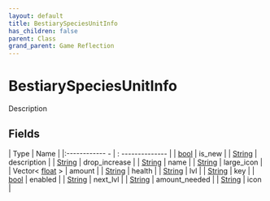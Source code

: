 ```yaml
---
layout: default
title: BestiarySpeciesUnitInfo
has_children: false
parent: Class
grand_parent: Game Reflection
---
```

# BestiarySpeciesUnitInfo
Description 

## Fields
| Type | Name |
|:------------ - | : -------------- |
| [bool](game-reflection/components/bool.md) | is_new |
| [String](game-reflection/components/string.md) | description |
| [String](game-reflection/components/string.md) | drop_increase |
| [String](game-reflection/components/string.md) | name |
| [String](game-reflection/components/string.md) | large_icon |
| Vector< [float](game-reflection/components/float.md) > | amount |
| [String](game-reflection/components/string.md) | health |
| [String](game-reflection/components/string.md) | lvl |
| [String](game-reflection/components/string.md) | key |
| [bool](game-reflection/components/bool.md) | enabled |
| [String](game-reflection/components/string.md) | next_lvl |
| [String](game-reflection/components/string.md) | amount_needed |
| [String](game-reflection/components/string.md) | icon |
